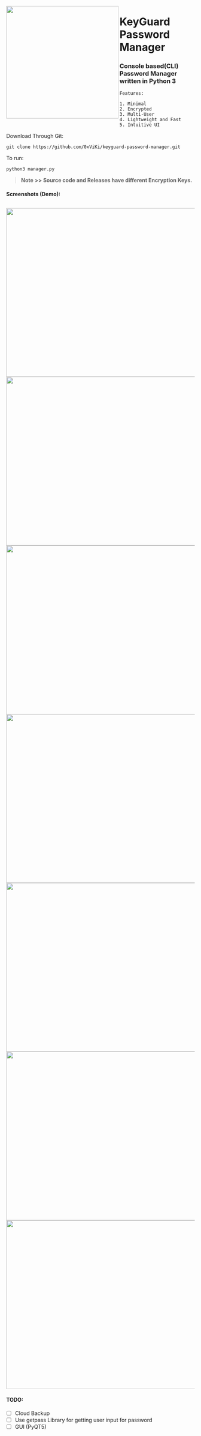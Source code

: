 <img align='left' width="300" height="300" src='https://github.com/0xViKi/keyguard-password-manager/blob/main/pm.png'></img>

# KeyGuard Password Manager
### Console based(CLI) Password Manager written in Python 3
```
Features:

1. Minimal
2. Encrypted
3. Multi-User
4. Lightweight and Fast
5. Intuitive UI
```
Download Through Git:
```
git clone https://github.com/0xViKi/keyguard-password-manager.git
```

To run:
```python3
python3 manager.py
```


> **Note** **>> Source code and Releases have different Encryption Keys.**


#### Screenshots (Demo):

<img width="850" height="450" src='https://github.com/0xViKi/keyguard-password-manager/blob/main/screenshots/screenshot1.PNG'></img>
<img width="850" height="450" src='https://github.com/0xViKi/keyguard-password-manager/blob/main/screenshots/screenshot2.PNG'></img>
<img width="850" height="450" src='https://github.com/0xViKi/keyguard-password-manager/blob/main/screenshots/screenshot3.PNG'></img>
<img width="850" height="450" src='https://github.com/0xViKi/keyguard-password-manager/blob/main/screenshots/screenshot4.PNG'></img>
<img width="850" height="450" src='https://github.com/0xViKi/keyguard-password-manager/blob/main/screenshots/screenshot5.PNG'></img>
<img width="850" height="450" src='https://github.com/0xViKi/keyguard-password-manager/blob/main/screenshots/screenshot6.PNG'></img>
<img width="850" height="450" src='https://github.com/0xViKi/keyguard-password-manager/blob/main/screenshots/screenshot7.PNG'></img>
---
#### TODO:

- [ ] Cloud Backup
- [ ] Use getpass Library for getting user input for password
- [ ] GUI (PyQT5)
